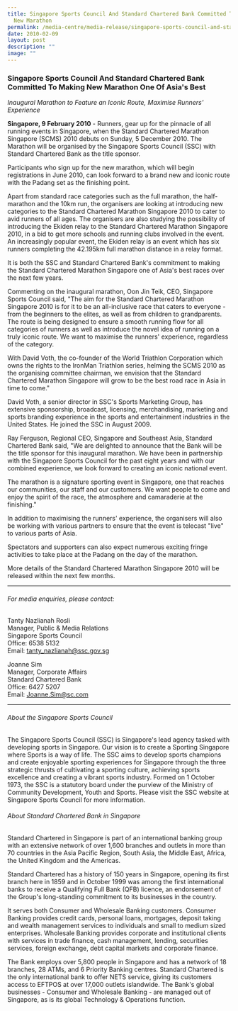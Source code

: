 ```yaml
---
title: Singapore Sports Council And Standard Chartered Bank Committed To Making
  New Marathon
permalink: /media-centre/media-release/singapore-sports-council-and-standard-chartered-bank-committed-to-making/
date: 2010-02-09
layout: post
description: ""
image: ""
---
```

### **Singapore Sports Council And Standard Chartered Bank Committed To Making New Marathon One Of Asia's Best**

_Inaugural Marathon to Feature an Iconic Route, Maximise Runners' Experience_

**Singapore, 9 February 2010** - Runners, gear up for the pinnacle of all running events in Singapore, when the Standard Chartered Marathon Singapore (SCMS) 2010 debuts on Sunday, 5 December 2010. The Marathon will be organised by the Singapore Sports Council (SSC) with Standard Chartered Bank as the title sponsor.

Participants who sign up for the new marathon, which will begin registrations in June 2010, can look forward to a brand new and iconic route with the Padang set as the finishing point.

Apart from standard race categories such as the full marathon, the half-marathon and the 10km run, the organisers are looking at introducing new categories to the Standard Chartered Marathon Singapore 2010 to cater to avid runners of all ages. The organisers are also studying the possibility of introducing the Ekiden relay to the Standard Chartered Marathon Singapore 2010, in a bid to get more schools and running clubs involved in the event. An increasingly popular event, the Ekiden relay is an event which has six runners completing the 42.195km full marathon distance in a relay format.

It is both the SSC and Standard Chartered Bank's commitment to making the Standard Chartered Marathon Singapore one of Asia's best races over the next few years.

Commenting on the inaugural marathon, Oon Jin Teik, CEO, Singapore Sports Council said, "The aim for the Standard Chartered Marathon Singapore 2010 is for it to be an all-inclusive race that caters to everyone - from the beginners to the elites, as well as from children to grandparents. The route is being designed to ensure a smooth running flow for all categories of runners as well as introduce the novel idea of running on a truly iconic route. We want to maximise the runners' experience, regardless of the category.

With David Voth, the co-founder of the World Triathlon Corporation which owns the rights to the IronMan Triathlon series, helming the SCMS 2010 as the organising committee chairman, we envision that the Standard Chartered Marathon Singapore will grow to be the best road race in Asia in time to come."

David Voth, a senior director in SSC's Sports Marketing Group, has extensive sponsorship, broadcast, licensing, merchandising, marketing and sports branding experience in the sports and entertainment industries in the United States. He joined the SSC in August 2009.

Ray Ferguson, Regional CEO, Singapore and Southeast Asia, Standard Chartered Bank said, "We are delighted to announce that the Bank will be the title sponsor for this inaugural marathon. We have been in partnership with the Singapore Sports Council for the past eight years and with our combined experience, we look forward to creating an iconic national event.

The marathon is a signature sporting event in Singapore, one that reaches our communities, our staff and our customers. We want people to come and enjoy the spirit of the race, the atmosphere and camaraderie at the finishing."

In addition to maximising the runners' experience, the organisers will also be working with various partners to ensure that the event is telecast "live" to various parts of Asia.

Spectators and supporters can also expect numerous exciting fringe activities to take place at the Padang on the day of the marathon.

More details of the Standard Chartered Marathon Singapore 2010 will be released within the next few months.

---

###### For media enquiries, please contact:

Tanty Nazlianah Rosli
<br>
Manager, Public & Media Relations
<br>
Singapore Sports Council
<br>
Office: 6538 5132
<br>
Email: [tanty_nazlianah@ssc.gov.sg](mailto:tanty_nazlianah@ssc.gov.sg)

Joanne Sim
<br>
Manager, Corporate Affairs
<br>
Standard Chartered Bank
<br>
Office: 6427 5207
<br>
Email: [Joanne.Sim@sc.com](mailto:Joanne.Sim@sc.com)

---

###### About the Singapore Sports Council
The Singapore Sports Council (SSC) is Singapore's lead agency tasked with developing sports in Singapore. Our vision is to create a Sporting Singapore where Sports is a way of life. The SSC aims to develop sports champions and create enjoyable sporting experiences for Singapore through the three strategic thrusts of cultivating a sporting culture, achieving sports excellence and creating a vibrant sports industry. Formed on 1 October 1973, the SSC is a statutory board under the purview of the Ministry of Community Development, Youth and Sports. Please visit the SSC website at Singapore Sports Council for more information.

###### About Standard Chartered Bank in Singapore
Standard Chartered in Singapore is part of an international banking group with an extensive network of over 1,600 branches and outlets in more than 70 countries in the Asia Pacific Region, South Asia, the Middle East, Africa, the United Kingdom and the Americas.

Standard Chartered has a history of 150 years in Singapore, opening its first branch here in 1859 and in October 1999 was among the first international banks to receive a Qualifying Full Bank (QFB) licence, an endorsement of the Group's long-standing commitment to its businesses in the country.

It serves both Consumer and Wholesale Banking customers. Consumer Banking provides credit cards, personal loans, mortgages, deposit taking and wealth management services to individuals and small to medium sized enterprises. Wholesale Banking provides corporate and institutional clients with services in trade finance, cash management, lending, securities services, foreign exchange, debt capital markets and corporate finance.

The Bank employs over 5,800 people in Singapore and has a network of 18 branches, 28 ATMs, and 6 Priority Banking centres. Standard Chartered is the only international bank to offer NETS service, giving its customers access to EFTPOS at over 17,000 outlets islandwide. The Bank's global businesses - Consumer and Wholesale Banking - are managed out of Singapore, as is its global Technology & Operations function.